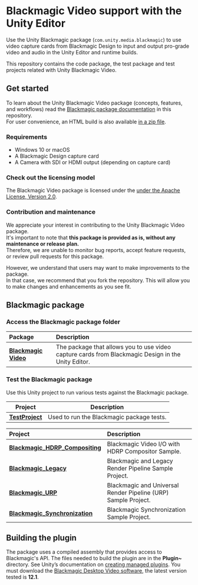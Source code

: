 # Blackmagic Video support with the Unity Editor

Use the Unity Blackmagic package (`com.unity.media.blackmagic`) to use video capture cards from Blackmagic Design to input and output pro-grade video and audio in the Unity Editor and runtime builds.

This repository contains the code package, the test package and test projects related with Unity Blackmagic Video.

## Get started

To learn about the Unity Blackmagic Video package (concepts, features, and workflows) read the [Blackmagic package documentation](com.unity.media.blackmagic/Documentation~/index.md) in this repository.  
For user convenience, an HTML build is also available [in a zip file](com.unity.media.blackmagic/Built-documentation.zip).

### Requirements

* Windows 10 or macOS
* A Blackmagic Design capture card
* A Camera with SDI or HDMI output (depending on capture card)

### Check out the licensing model

The Blackmagic Video package is licensed under the [under the Apache License, Version 2.0](LICENSE.md).

### Contribution and maintenance

We appreciate your interest in contributing to the Unity Blackmagic Video package.  
It's important to note that **this package is provided as is, without any maintenance or release plan.**  
Therefore, we are unable to monitor bug reports, accept feature requests, or review pull requests for this package.

However, we understand that users may want to make improvements to the package.  
In that case, we recommend that you fork the repository. This will allow you to make changes and enhancements as you see fit.

## Blackmagic package

### Access the Blackmagic package folder

| Package | Description                                                                                        |
| :--- |:---------------------------------------------------------------------------------------------------|
| **[Blackmagic Video](com.unity.media.blackmagic)**| The package that allows you to use video capture cards from Blackmagic Design in the Unity Editor. |

### Test the Blackmagic package

Use this Unity project to run various tests against the Blackmagic package.

| Project                        | Description                               |
|--------------------------------|-------------------------------------------|
| [**TestProject**](TestProject) | Used to run the Blackmagic package tests. |

| Project                                                                       | Description                                                    |
|:------------------------------------------------------------------------------|:---------------------------------------------------------------|
| [**Blackmagic_HDRP_Compositing**](SampleProjects/Blackmagic_HDRP_Compositing) | Blackmagic Video I/O with HDRP Compositor Sample.              |
| [**Blackmagic_Legacy**](SampleProjects/Blackmagic_Legacy)                     | Blackmagic and Legacy Render Pipeline Sample Project.          |
| [**Blackmagic_URP**](SampleProjects/Blackmagic_URP)                           | Blackmagic and Universal Render Pipeline (URP) Sample Project. |
| [**Blackmagic_Synchronization**](SampleProjects/Blackmagic_Synchronization)   | Blackmagic Synchronization Sample Project.                     |

## Building the plugin

The package uses a compiled assembly that provides access to Blackmagic's API. The files needed to build the plugin are in the **Plugin~** directory. See Unity’s documentation on [creating managed plugins](https://docs.unity3d.com/Manual/UsingDLL.html).
You must download the [Blackmagic Desktop Video software](https://www.blackmagicdesign.com/developer/product/capture-and-playback), the latest version tested is **12.1**.
